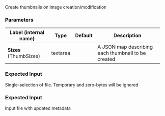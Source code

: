 
 Create thumbnails on image creation/modification

### Parameters
|Label (internal name)|Type|Default|Description|
|---|---|---|---|
|**Sizes** (ThumbSizes)|textarea||A JSON map describing each thumbnail to be created|



### Expected Input
Single-selection of file. Temporary and zero-bytes will be ignored


### Expected Input
Input file with updated metadata


